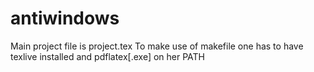 # antiwindows

Main project file is project.tex
To make use of makefile one has to have texlive installed and pdflatex[.exe] on her PATH

